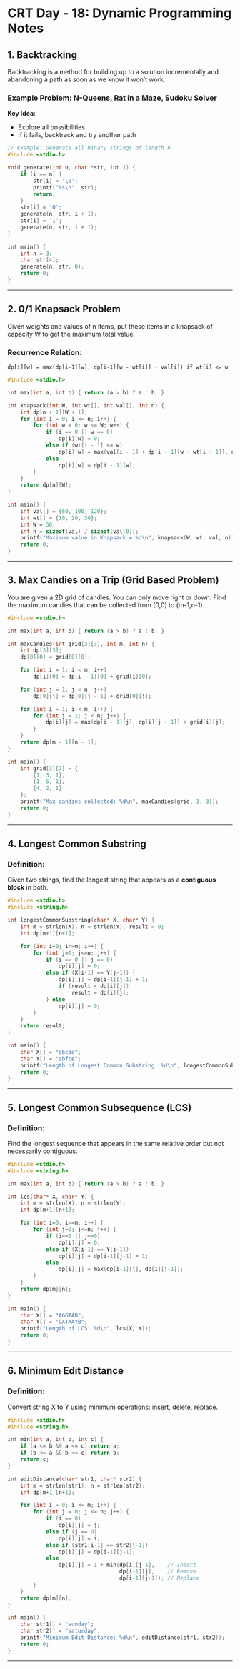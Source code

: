 # CRT Day - 18: Dynamic Programming Notes

## 1. Backtracking

Backtracking is a method for building up to a solution incrementally and abandoning a path as soon as we know it won’t work.

### Example Problem: N-Queens, Rat in a Maze, Sudoku Solver

**Key Idea**:
- Explore all possibilities
- If it fails, backtrack and try another path

```c
// Example: Generate all binary strings of length n
#include <stdio.h>

void generate(int n, char *str, int i) {
    if (i == n) {
        str[i] = '\0';
        printf("%s\n", str);
        return;
    }
    str[i] = '0';
    generate(n, str, i + 1);
    str[i] = '1';
    generate(n, str, i + 1);
}

int main() {
    int n = 3;
    char str[4];
    generate(n, str, 0);
    return 0;
}

```

---

## 2. 0/1 Knapsack Problem
Given weights and values of n items, put these items in a knapsack of capacity W to get the maximum total value.

### Recurrence Relation:
```
dp[i][w] = max(dp[i-1][w], dp[i-1][w - wt[i]] + val[i]) if wt[i] <= w
```

```c
#include <stdio.h>

int max(int a, int b) { return (a > b) ? a : b; }

int knapsack(int W, int wt[], int val[], int n) {
    int dp[n + 1][W + 1];
    for (int i = 0; i <= n; i++) {
        for (int w = 0; w <= W; w++) {
            if (i == 0 || w == 0)
                dp[i][w] = 0;
            else if (wt[i - 1] <= w)
                dp[i][w] = max(val[i - 1] + dp[i - 1][w - wt[i - 1]], dp[i - 1][w]);
            else
                dp[i][w] = dp[i - 1][w];
        }
    }
    return dp[n][W];
}

int main() {
    int val[] = {60, 100, 120};
    int wt[] = {10, 20, 30};
    int W = 50;
    int n = sizeof(val) / sizeof(val[0]);
    printf("Maximum value in Knapsack = %d\n", knapsack(W, wt, val, n));
    return 0;
}
```

---

## 3. Max Candies on a Trip (Grid Based Problem)

You are given a 2D grid of candies. You can only move right or down. Find the maximum candies that can be collected from (0,0) to (m-1,n-1).

```c
#include <stdio.h>

int max(int a, int b) { return (a > b) ? a : b; }

int maxCandies(int grid[3][3], int m, int n) {
    int dp[3][3];
    dp[0][0] = grid[0][0];

    for (int i = 1; i < m; i++)
        dp[i][0] = dp[i - 1][0] + grid[i][0];

    for (int j = 1; j < n; j++)
        dp[0][j] = dp[0][j - 1] + grid[0][j];

    for (int i = 1; i < m; i++) {
        for (int j = 1; j < n; j++) {
            dp[i][j] = max(dp[i - 1][j], dp[i][j - 1]) + grid[i][j];
        }
    }
    return dp[m - 1][n - 1];
}

int main() {
    int grid[3][3] = {
        {1, 3, 1},
        {1, 5, 1},
        {4, 2, 1}
    };
    printf("Max candies collected: %d\n", maxCandies(grid, 3, 3));
    return 0;
}
```

---

## 4. Longest Common Substring

### Definition:
Given two strings, find the longest string that appears as a **contiguous block** in both.

```c
#include <stdio.h>
#include <string.h>

int longestCommonSubstring(char* X, char* Y) {
    int m = strlen(X), n = strlen(Y), result = 0;
    int dp[m+1][n+1];

    for (int i=0; i<=m; i++) {
        for (int j=0; j<=n; j++) {
            if (i == 0 || j == 0)
                dp[i][j] = 0;
            else if (X[i-1] == Y[j-1]) {
                dp[i][j] = dp[i-1][j-1] + 1;
                if (result < dp[i][j])
                    result = dp[i][j];
            } else
                dp[i][j] = 0;
        }
    }
    return result;
}

int main() {
    char X[] = "abcde";
    char Y[] = "abfce";
    printf("Length of Longest Common Substring: %d\n", longestCommonSubstring(X, Y));
    return 0;
}
```

---

## 5. Longest Common Subsequence (LCS)

### Definition:
Find the longest sequence that appears in the same relative order but not necessarily contiguous.

```c
#include <stdio.h>
#include <string.h>

int max(int a, int b) { return (a > b) ? a : b; }

int lcs(char* X, char* Y) {
    int m = strlen(X), n = strlen(Y);
    int dp[m+1][n+1];

    for (int i=0; i<=m; i++) {
        for (int j=0; j<=n; j++) {
            if (i==0 || j==0)
                dp[i][j] = 0;
            else if (X[i-1] == Y[j-1])
                dp[i][j] = dp[i-1][j-1] + 1;
            else
                dp[i][j] = max(dp[i-1][j], dp[i][j-1]);
        }
    }
    return dp[m][n];
}

int main() {
    char X[] = "AGGTAB";
    char Y[] = "GXTXAYB";
    printf("Length of LCS: %d\n", lcs(X, Y));
    return 0;
}
```

---

## 6. Minimum Edit Distance

### Definition:
Convert string X to Y using minimum operations: insert, delete, replace.

```c
#include <stdio.h>
#include <string.h>

int min(int a, int b, int c) {
    if (a <= b && a <= c) return a;
    if (b <= a && b <= c) return b;
    return c;
}

int editDistance(char* str1, char* str2) {
    int m = strlen(str1), n = strlen(str2);
    int dp[m+1][n+1];

    for (int i = 0; i <= m; i++) {
        for (int j = 0; j <= n; j++) {
            if (i == 0)
                dp[i][j] = j;
            else if (j == 0)
                dp[i][j] = i;
            else if (str1[i-1] == str2[j-1])
                dp[i][j] = dp[i-1][j-1];
            else
                dp[i][j] = 1 + min(dp[i][j-1],    // Insert
                                   dp[i-1][j],    // Remove
                                   dp[i-1][j-1]); // Replace
        }
    }
    return dp[m][n];
}

int main() {
    char str1[] = "sunday";
    char str2[] = "saturday";
    printf("Minimum Edit Distance: %d\n", editDistance(str1, str2));
    return 0;
}
```

---
```
